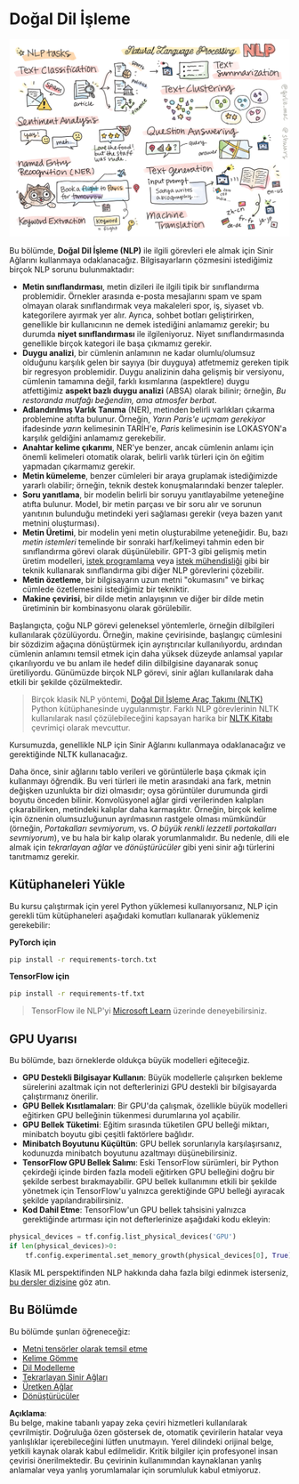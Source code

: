 # Doğal Dil İşleme

![NLP görevlerinin özetini gösteren bir doodle](../../../../translated_images/ai-nlp.b22dcb8ca4707ceaee8576db1c5f4089c8cac2f454e9e03ea554f07fda4556b8.tr.png)

Bu bölümde, **Doğal Dil İşleme (NLP)** ile ilgili görevleri ele almak için Sinir Ağlarını kullanmaya odaklanacağız. Bilgisayarların çözmesini istediğimiz birçok NLP sorunu bulunmaktadır:

* **Metin sınıflandırması**, metin dizileri ile ilgili tipik bir sınıflandırma problemidir. Örnekler arasında e-posta mesajlarını spam ve spam olmayan olarak sınıflandırmak veya makaleleri spor, iş, siyaset vb. kategorilere ayırmak yer alır. Ayrıca, sohbet botları geliştirirken, genellikle bir kullanıcının ne demek istediğini anlamamız gerekir; bu durumda **niyet sınıflandırması** ile ilgileniyoruz. Niyet sınıflandırmasında genellikle birçok kategori ile başa çıkmamız gerekir.
* **Duygu analizi**, bir cümlenin anlamının ne kadar olumlu/olumsuz olduğunu karşılık gelen bir sayıya (bir duyguya) atfetmemiz gereken tipik bir regresyon problemidir. Duygu analizinin daha gelişmiş bir versiyonu, cümlenin tamamına değil, farklı kısımlarına (aspektlere) duygu atfettiğimiz **aspekt bazlı duygu analizi** (ABSA) olarak bilinir; örneğin, *Bu restoranda mutfağı beğendim, ama atmosfer berbat*.
* **Adlandırılmış Varlık Tanıma** (NER), metinden belirli varlıkları çıkarma problemine atıfta bulunur. Örneğin, *Yarın Paris'e uçmam gerekiyor* ifadesinde *yarın* kelimesinin TARİH'e, *Paris* kelimesinin ise LOKASYON'a karşılık geldiğini anlamamız gerekebilir.
* **Anahtar kelime çıkarımı**, NER'ye benzer, ancak cümlenin anlamı için önemli kelimeleri otomatik olarak, belirli varlık türleri için ön eğitim yapmadan çıkarmamız gerekir.
* **Metin kümeleme**, benzer cümleleri bir araya gruplamak istediğimizde yararlı olabilir; örneğin, teknik destek konuşmalarındaki benzer talepler.
* **Soru yanıtlama**, bir modelin belirli bir soruyu yanıtlayabilme yeteneğine atıfta bulunur. Model, bir metin parçası ve bir soru alır ve sorunun yanıtının bulunduğu metindeki yeri sağlaması gerekir (veya bazen yanıt metnini oluşturması).
* **Metin Üretimi**, bir modelin yeni metin oluşturabilme yeteneğidir. Bu, bazı *metin istemleri* temelinde bir sonraki harf/kelimeyi tahmin eden bir sınıflandırma görevi olarak düşünülebilir. GPT-3 gibi gelişmiş metin üretim modelleri, [istek programlama](https://towardsdatascience.com/software-3-0-how-prompting-will-change-the-rules-of-the-game-a982fbfe1e0) veya [istek mühendisliği](https://medium.com/swlh/openai-gpt-3-and-prompt-engineering-dcdc2c5fcd29) gibi bir teknik kullanarak sınıflandırma gibi diğer NLP görevlerini çözebilir.
* **Metin özetleme**, bir bilgisayarın uzun metni "okumasını" ve birkaç cümlede özetlemesini istediğimiz bir tekniktir.
* **Makine çevirisi**, bir dilde metin anlayışının ve diğer bir dilde metin üretiminin bir kombinasyonu olarak görülebilir.

Başlangıçta, çoğu NLP görevi geleneksel yöntemlerle, örneğin dilbilgileri kullanılarak çözülüyordu. Örneğin, makine çevirisinde, başlangıç cümlesini bir sözdizim ağaçına dönüştürmek için ayrıştırıcılar kullanılıyordu, ardından cümlenin anlamını temsil etmek için daha yüksek düzeyde anlamsal yapılar çıkarılıyordu ve bu anlam ile hedef dilin dilbilgisine dayanarak sonuç üretiliyordu. Günümüzde birçok NLP görevi, sinir ağları kullanılarak daha etkili bir şekilde çözülmektedir.

> Birçok klasik NLP yöntemi, [Doğal Dil İşleme Araç Takımı (NLTK)](https://www.nltk.org) Python kütüphanesinde uygulanmıştır. Farklı NLP görevlerinin NLTK kullanılarak nasıl çözülebileceğini kapsayan harika bir [NLTK Kitabı](https://www.nltk.org/book/) çevrimiçi olarak mevcuttur.

Kursumuzda, genellikle NLP için Sinir Ağlarını kullanmaya odaklanacağız ve gerektiğinde NLTK kullanacağız.

Daha önce, sinir ağlarını tablo verileri ve görüntülerle başa çıkmak için kullanmayı öğrendik. Bu veri türleri ile metin arasındaki ana fark, metnin değişken uzunlukta bir dizi olmasıdır; oysa görüntüler durumunda girdi boyutu önceden bilinir. Konvolüsyonel ağlar girdi verilerinden kalıpları çıkarabilirken, metindeki kalıplar daha karmaşıktır. Örneğin, birçok kelime için öznenin olumsuzluğunun ayrılmasının rastgele olması mümkündür (örneğin, *Portakalları sevmiyorum*, vs. *O büyük renkli lezzetli portakalları sevmiyorum*), ve bu hala bir kalıp olarak yorumlanmalıdır. Bu nedenle, dili ele almak için *tekrarlayan ağlar* ve *dönüştürücüler* gibi yeni sinir ağı türlerini tanıtmamız gerekir.

## Kütüphaneleri Yükle

Bu kursu çalıştırmak için yerel Python yüklemesi kullanıyorsanız, NLP için gerekli tüm kütüphaneleri aşağıdaki komutları kullanarak yüklemeniz gerekebilir:

**PyTorch için**
```bash
pip install -r requirements-torch.txt
```
**TensorFlow için**
```bash
pip install -r requirements-tf.txt
```

> TensorFlow ile NLP'yi [Microsoft Learn](https://docs.microsoft.com/learn/modules/intro-natural-language-processing-tensorflow/?WT.mc_id=academic-77998-cacaste) üzerinde deneyebilirsiniz.

## GPU Uyarısı

Bu bölümde, bazı örneklerde oldukça büyük modelleri eğiteceğiz.
* **GPU Destekli Bilgisayar Kullanın**: Büyük modellerle çalışırken bekleme sürelerini azaltmak için not defterlerinizi GPU destekli bir bilgisayarda çalıştırmanız önerilir.
* **GPU Bellek Kısıtlamaları**: Bir GPU'da çalışmak, özellikle büyük modelleri eğitirken GPU belleğinin tükenmesi durumlarına yol açabilir.
* **GPU Bellek Tüketimi**: Eğitim sırasında tüketilen GPU belleği miktarı, minibatch boyutu gibi çeşitli faktörlere bağlıdır.
* **Minibatch Boyutunu Küçültün**: GPU bellek sorunlarıyla karşılaşırsanız, kodunuzda minibatch boyutunu azaltmayı düşünebilirsiniz.
* **TensorFlow GPU Bellek Salımı**: Eski TensorFlow sürümleri, bir Python çekirdeği içinde birden fazla modeli eğitirken GPU belleğini doğru bir şekilde serbest bırakmayabilir. GPU bellek kullanımını etkili bir şekilde yönetmek için TensorFlow'u yalnızca gerektiğinde GPU belleği ayıracak şekilde yapılandırabilirsiniz.
* **Kod Dahil Etme**: TensorFlow'un GPU bellek tahsisini yalnızca gerektiğinde artırması için not defterlerinize aşağıdaki kodu ekleyin:

```python
physical_devices = tf.config.list_physical_devices('GPU') 
if len(physical_devices)>0:
    tf.config.experimental.set_memory_growth(physical_devices[0], True) 
```

Klasik ML perspektifinden NLP hakkında daha fazla bilgi edinmek isterseniz, [bu dersler dizisine](https://github.com/microsoft/ML-For-Beginners/tree/main/6-NLP) göz atın.

## Bu Bölümde
Bu bölümde şunları öğreneceğiz:

* [Metni tensörler olarak temsil etme](13-TextRep/README.md)
* [Kelime Gömme](14-Emdeddings/README.md)
* [Dil Modelleme](15-LanguageModeling/README.md)
* [Tekrarlayan Sinir Ağları](16-RNN/README.md)
* [Üretken Ağlar](17-GenerativeNetworks/README.md)
* [Dönüştürücüler](18-Transformers/README.md)

**Açıklama**:  
Bu belge, makine tabanlı yapay zeka çeviri hizmetleri kullanılarak çevrilmiştir. Doğruluğa özen göstersek de, otomatik çevirilerin hatalar veya yanlışlıklar içerebileceğini lütfen unutmayın. Yerel dilindeki orijinal belge, yetkili kaynak olarak kabul edilmelidir. Kritik bilgiler için profesyonel insan çevirisi önerilmektedir. Bu çevirinin kullanımından kaynaklanan yanlış anlamalar veya yanlış yorumlamalar için sorumluluk kabul etmiyoruz.